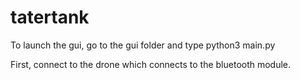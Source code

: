 # tatertank
To launch the gui, go to the gui folder and type python3 main.py

First, connect to the drone which connects to the bluetooth module.
